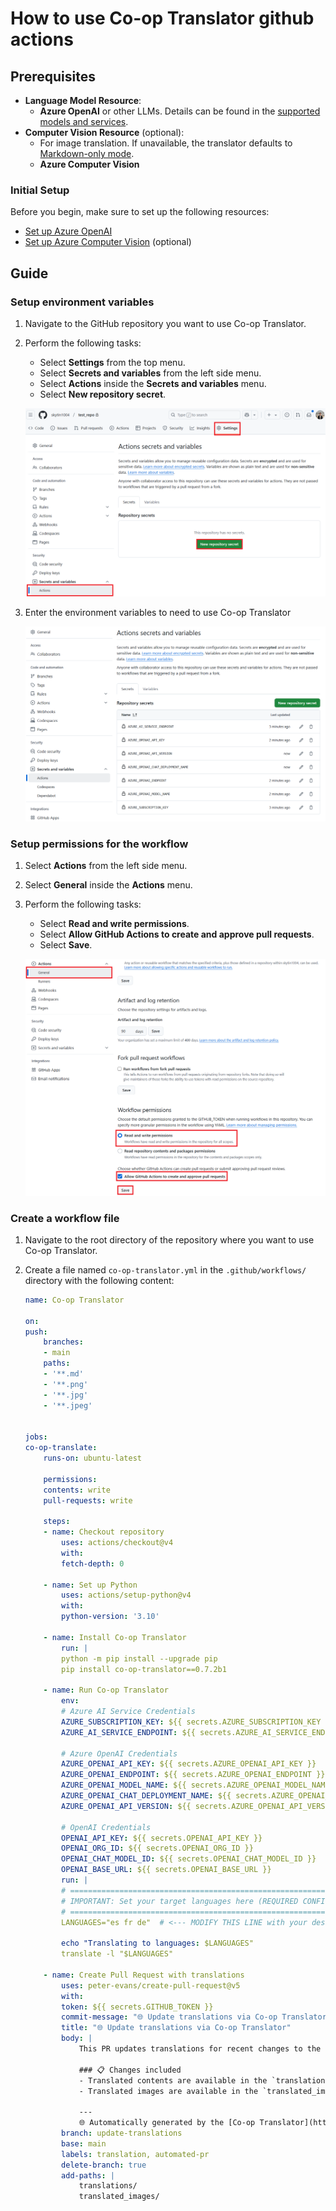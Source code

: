# How to use Co-op Translator github actions

## Prerequisites

- **Language Model Resource**: 
  - **Azure OpenAI** or other LLMs. Details can be found in the [supported models and services](../../README.md/#-supported-models-and-services).
- **Computer Vision Resource** (optional):
  - For image translation. If unavailable, the translator defaults to [Markdown-only mode](../markdown-only-mode.md).
  - **Azure Computer Vision**

### Initial Setup

Before you begin, make sure to set up the following resources:

- [Set up Azure OpenAI](../set-up-resources/set-up-azure-openai.md)
- [Set up Azure Computer Vision](../set-up-resources/set-up-azure-computer-vision.md) (optional)

## Guide

### Setup environment variables

1. Navigate to the GitHub repository you want to use Co-op Translator.

1. Perform the following tasks:

    - Select **Settings** from the top menu.
    - Select **Secrets and variables** from the left side menu.
    - Select **Actions** inside the **Secrets and variables** menu.
    - Select **New repository secret**.

   ![Select setting action](../../imgs/select-setting-action.png)

1. Enter the environment variables to need to use Co-op Translator

   ![Enter environment variable name](../../imgs/add-secrets-done.png)

### Setup permissions for the workflow

1. Select **Actions** from the left side menu.

1. Select **General** inside the **Actions** menu.

1. Perform the following tasks:

    - Select **Read and write permissions**.
    - Select **Allow GitHub Actions to create and approve pull requests**.
    - Select **Save**.

   ![Permission setting](../../imgs/permission-setting.png)

### Create a workflow file

1. Navigate to the root directory of the repository where you want to use Co-op Translator.

2. Create a file named `co-op-translator.yml` in the `.github/workflows/` directory with the following content:

    ```yml
    name: Co-op Translator

    on:
    push:
        branches:
        - main
        paths:
        - '**.md'
        - '**.png'
        - '**.jpg'
        - '**.jpeg'


    jobs:
    co-op-translate:
        runs-on: ubuntu-latest
        
        permissions:
        contents: write
        pull-requests: write
        
        steps:
        - name: Checkout repository
            uses: actions/checkout@v4
            with:
            fetch-depth: 0
            
        - name: Set up Python
            uses: actions/setup-python@v4
            with:
            python-version: '3.10'
            
        - name: Install Co-op Translator
            run: |
            python -m pip install --upgrade pip
            pip install co-op-translator==0.7.2b1
            
        - name: Run Co-op Translator
            env:
            # Azure AI Service Credentials
            AZURE_SUBSCRIPTION_KEY: ${{ secrets.AZURE_SUBSCRIPTION_KEY }}
            AZURE_AI_SERVICE_ENDPOINT: ${{ secrets.AZURE_AI_SERVICE_ENDPOINT }}
            
            # Azure OpenAI Credentials
            AZURE_OPENAI_API_KEY: ${{ secrets.AZURE_OPENAI_API_KEY }}
            AZURE_OPENAI_ENDPOINT: ${{ secrets.AZURE_OPENAI_ENDPOINT }}
            AZURE_OPENAI_MODEL_NAME: ${{ secrets.AZURE_OPENAI_MODEL_NAME }}
            AZURE_OPENAI_CHAT_DEPLOYMENT_NAME: ${{ secrets.AZURE_OPENAI_CHAT_DEPLOYMENT_NAME }}
            AZURE_OPENAI_API_VERSION: ${{ secrets.AZURE_OPENAI_API_VERSION }}
            
            # OpenAI Credentials
            OPENAI_API_KEY: ${{ secrets.OPENAI_API_KEY }}
            OPENAI_ORG_ID: ${{ secrets.OPENAI_ORG_ID }}
            OPENAI_CHAT_MODEL_ID: ${{ secrets.OPENAI_CHAT_MODEL_ID }}
            OPENAI_BASE_URL: ${{ secrets.OPENAI_BASE_URL }}
            run: |
            # =====================================================================
            # IMPORTANT: Set your target languages here (REQUIRED CONFIGURATION)
            # =====================================================================
            LANGUAGES="es fr de"  # <--- MODIFY THIS LINE with your desired languages
            
            echo "Translating to languages: $LANGUAGES"
            translate -l "$LANGUAGES"
            
        - name: Create Pull Request with translations
            uses: peter-evans/create-pull-request@v5
            with:
            token: ${{ secrets.GITHUB_TOKEN }}
            commit-message: "🌐 Update translations via Co-op Translator"
            title: "🌐 Update translations via Co-op Translator"
            body: |
                This PR updates translations for recent changes to the main branch.

                ### 📋 Changes included
                - Translated contents are available in the `translations/` directory
                - Translated images are available in the `translated_images/` directory

                ---
                🌐 Automatically generated by the [Co-op Translator](https://github.com/Azure/co-op-translator) GitHub Action.
            branch: update-translations
            base: main
            labels: translation, automated-pr
            delete-branch: true
            add-paths: |
                translations/
                translated_images/

    ```